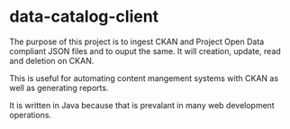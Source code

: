 data-catalog-client
===================

The purpose of this project is to ingest CKAN and Project Open Data compliant JSON files and to ouput the same.  It will creation, update, read and deletion on CKAN.  

This is useful for automating content mangement systems with CKAN as well as generating reports.

It is written in Java because that is prevalant in many web development operations.
